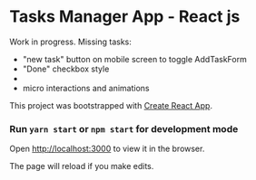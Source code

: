 # Tasks Manager App - React js

Work in progress. Missing tasks:
<ul>
    <li>"new task" button on mobile screen to toggle AddTaskForm</li>
    <li>"Done" checkbox style<li>
    <li>micro interactions and animations</li>
</ul>

This project was bootstrapped with [Create React App](https://github.com/facebook/create-react-app).


### Run `yarn start` or `npm start` for development mode

Open [http://localhost:3000](http://localhost:3000) to view it in the browser.

The page will reload if you make edits.